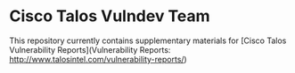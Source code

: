 # Cisco Talos Vulndev Team 

This repository currently contains supplementary materials for [Cisco Talos Vulnerability Reports](Vulnerability Reports: http://www.talosintel.com/vulnerability-reports/)

